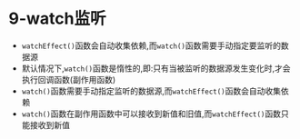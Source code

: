 # 9-watch监听

- `watchEffect()`函数会自动收集依赖,而`watch()`函数需要手动指定要监听的数据源
- 默认情况下,`watch()`函数是惰性的,即:只有当被监听的数据源发生变化时,才会执行回调函数(副作用函数)
- `watch()`函数需要手动指定监听的数据源,而`watchEffect()`函数会自动收集依赖
- `watch()`函数在副作用函数中可以接收到新值和旧值,而`watchEffect()`函数只能接收到新值